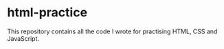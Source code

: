 # html-practice
This repository contains all the code I wrote for practising HTML, CSS and JavaScript.
